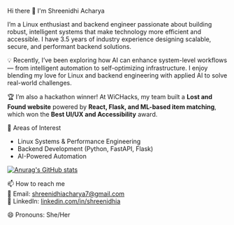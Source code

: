 Hi there 👋 I'm Shreenidhi Acharya  

I’m a Linux enthusiast and backend engineer passionate about building robust, intelligent systems that make technology more efficient and accessible. I have 3.5 years of industry experience designing scalable, secure, and performant backend solutions.  

💡 Recently, I’ve been exploring how AI can enhance system-level workflows — from intelligent automation to self-optimizing infrastructure. I enjoy blending my love for Linux and backend engineering with applied AI to solve real-world challenges.  

🏆 I’m also a hackathon winner! At WiCHacks, my team built a **Lost and Found website** powered by **React, Flask, and ML-based item matching**, which won the **Best UI/UX and Accessibility** award.  

🔧 Areas of Interest  
- Linux Systems & Performance Engineering  
- Backend Development (Python, FastAPI, Flask)  
- AI-Powered Automation

[![Anurag's GitHub stats](https://github-readme-stats.vercel.app/api?username=shreenidhi11)](https://github.com/shreenidhi11/github-readme-stats)

📫 How to reach me  
📧 Email: [shreenidhiacharya7@gmail.com](mailto:shreenidhiacharya7@gmail.com)  
💼 LinkedIn: [linkedin.com/in/shreenidhia](https://www.linkedin.com/in/shreenidhia)  

😄 Pronouns: She/Her  

